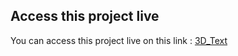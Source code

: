 ## Access this project live

You can access this project live on this link : [3D_Text]([https://movie-search-topaz-one.vercel.app/](https://3-d-text-pied.vercel.app/))
